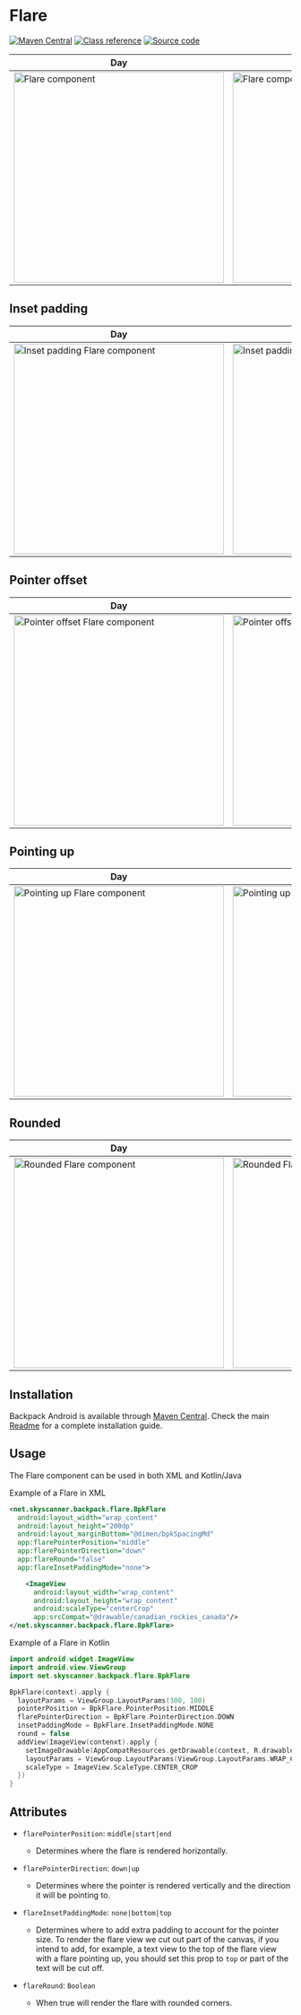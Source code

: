 # Flare

[![Maven Central](https://img.shields.io/maven-central/v/net.skyscanner.backpack/backpack-android)](https://search.maven.org/artifact/net.skyscanner.backpack/backpack-android)
[![Class reference](https://img.shields.io/badge/Class%20reference-Android-blue)](https://backpack.github.io/android/Backpack/net.skyscanner.backpack.flare)
[![Source code](https://img.shields.io/badge/Source%20code-GitHub-lightgrey)](https://github.com/backpack/android/tree/main/Backpack/src/main/java/net/skyscanner/backpack/flare)

| Day | Night |
| --- | --- |
| <img src="https://raw.githubusercontent.com/backpack/android/main/docs/view/Flare/screenshots/default.png" alt="Flare component" width="375" /> |<img src="https://raw.githubusercontent.com/backpack/android/main/docs/view/Flare/screenshots/default_dm.png" alt="Flare component - dark mode" width="375" /> |

## Inset padding

| Day | Night |
| --- | --- |
| <img src="https://raw.githubusercontent.com/backpack/android/main/docs/view/Flare/screenshots/inset-padding-mode.png" alt="Inset padding Flare component" width="375" /> | <img src="https://raw.githubusercontent.com/backpack/android/main/docs/view/Flare/screenshots/inset-padding-mode_dm.png" alt="Inset padding Flare component - dark mode" width="375" /> |

## Pointer offset

| Day | Night |
| --- | --- |
| <img src="https://raw.githubusercontent.com/backpack/android/main/docs/view/Flare/screenshots/pointer-offset.png" alt="Pointer offset Flare component" width="375" /> |<img src="https://raw.githubusercontent.com/backpack/android/main/docs/view/Flare/screenshots/pointer-offset_dm.png" alt="Pointer offset Flare component - dark mode" width="375" /> |

## Pointing up

| Day | Night |
| --- | --- |
| <img src="https://raw.githubusercontent.com/backpack/android/main/docs/view/Flare/screenshots/pointing-up.png" alt="Pointing up Flare component" width="375" /> |<img src="https://raw.githubusercontent.com/backpack/android/main/docs/view/Flare/screenshots/pointing-up_dm.png" alt="Pointing up Flare component - dark mode" width="375" /> |

## Rounded

| Day | Night |
| --- | --- |
| <img src="https://raw.githubusercontent.com/backpack/android/main/docs/view/Flare/screenshots/rounded.png" alt="Rounded Flare component" width="375" /> |<img src="https://raw.githubusercontent.com/backpack/android/main/docs/view/Flare/screenshots/rounded_dm.png" alt="Rounded Flare component - dark mode" width="375" /> |

## Installation

Backpack Android is available through [Maven Central](https://search.maven.org/artifact/net.skyscanner.backpack/backpack-android). Check the main [Readme](https://github.com/skyscanner/backpack-android#installation) for a complete installation guide.

## Usage

The Flare component can be used in both XML and Kotlin/Java

Example of a Flare in XML

```xml
<net.skyscanner.backpack.flare.BpkFlare
  android:layout_width="wrap_content"
  android:layout_height="200dp"
  android:layout_marginBottom="@dimen/bpkSpacingMd"
  app:flarePointerPosition="middle"
  app:flarePointerDirection="down"
  app:flareRound="false"
  app:flareInsetPaddingMode="none">

    <ImageView
      android:layout_width="wrap_content"
      android:layout_height="wrap_content"
      android:scaleType="centerCrop"
      app:srcCompat="@drawable/canadian_rockies_canada"/>
</net.skyscanner.backpack.flare.BpkFlare>
```

Example of a Flare in Kotlin

```Kotlin
import android.widget.ImageView
import android.view.ViewGroup
import net.skyscanner.backpack.flare.BpkFlare

BpkFlare(context).apply {
  layoutParams = ViewGroup.LayoutParams(300, 100)
  pointerPosition = BpkFlare.PointerPosition.MIDDLE
  flarePointerDirection = BpkFlare.PointerDirection.DOWN
  insetPaddingMode = BpkFlare.InsetPaddingMode.NONE
  round = false
  addView(ImageView(contenxt).apply {
    setImageDrawable(AppCompatResources.getDrawable(context, R.drawable.canadian_rockies_canada))
    layoutParams = ViewGroup.LayoutParams(ViewGroup.LayoutParams.WRAP_CONTENT, ViewGroup.LayoutParams.WRAP_CONTENT)
    scaleType = ImageView.ScaleType.CENTER_CROP
  })
}
```

## Attributes

- `flarePointerPosition`: `middle|start|end`
  - Determines where the flare is rendered horizontally.

- `flarePointerDirection`: `down|up`
  - Determines where the pointer is rendered vertically and the direction it will be pointing to.

- `flareInsetPaddingMode`: `none|bottom|top`
  - Determines where to add extra padding to account for the pointer size.
    To render the flare view we cut out part of the canvas, if you intend to add, for example,
    a text view to the top of the flare view with a flare pointing up, you should set this prop
    to `top` or part of the text will be cut off.

- `flareRound`: `Boolean`
  - When true will render the flare with rounded corners.
